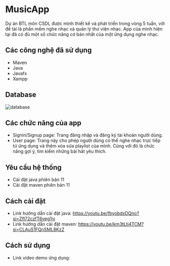 # MusicApp
Dự án BTL môn CSDL được mình thiết kế và phát triển trong vòng 5 tuần, với đề tài là phần mềm nghe nhạc và quản lý thư viện nhạc. App của mình hiện tại đã có đủ một số chức năng cơ bản nhất của một ứng dụng nghe nhạc.
## Các công nghệ đã sử dụng
- Maven
- Java
- Javafx
- Xampp
## Database
![database](https://github.com/lengocquanggit255/MusicApp/assets/126934622/899d2a67-b088-4f75-b2a7-a831d0d08988)
## Các chức năng của app
- Signin/Signup page: Trang đăng nhập và đăng ký tài khoản người dùng.
- User page: Trang này cho phép người dùng có thể nghe nhạc trực tiếp từ ứng dụng và thêm xóa sửa playlist của mình. Cùng với đó là chức năng gợi ý, tìm kiếm những bài hát yêu thích.
## Yêu cầu hệ thống
- Cài đặt java phiên bản 11
- Cài đặt maven phiên bản 11
## Cách cài đặt
- Link hướng dẫn cài đặt java: https://youtu.be/fbyobdxDQno?si=ZfI72czfT6veg1jv
- Link hướng dẫn cài đặt maven: https://youtu.be/km3tLti4TCM?si=CLAuS1FQnSML8KzZ
## Cách sử dụng
- Link video demo ứng dụng: 
